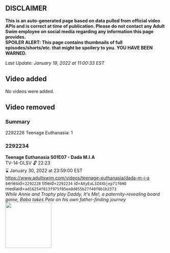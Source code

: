 ## DISCLAIMER
**This is an auto-generated page based on data pulled from official video APIs and is correct at time of publication. Please do not contact any Adult Swim employee on social media regarding any information this page provides.**  
**SPOILER ALERT: This page contains thumbnails of full episodes/shorts/etc. that might be spoilery to you. YOU HAVE BEEN WARNED.**  

_Last Update: January 19, 2022 at 11:00:33 EST_
## Video added
No videos were added.  
## Video removed
### Summary
2292228 Teenage Euthanasia: 1  
### 2292234
**Teenage Euthanasia S01E07 - Dada M.I.A**  
TV-14-DLSV 🔓 22:23  
⌛ January 30, 2022 at 23:59:00 EST  
https://www.adultswim.com/videos/teenage-euthanasia/dada-m-i-a  
seriesid=`2292228` titleid=`2292234` id=`AXyEaL3Z4Xbjep71f6HO` mediaid=`ad16254f813f975f05ee0d055b27f40f0b1b2373`  
_While Annie and Trophy play Daddy, It's Me!, a paternity-revealing board game, Baba takes Pete on his own father-finding journey_  
<a href="https://media.cdn.adultswim.com/uploads/20211015/thumbnails/2_2110151043400-TeenageEuthanasia_106_DadaMIA.png"><img src="https://media.cdn.adultswim.com/uploads/20211015/thumbnails/2_2110151043400-TeenageEuthanasia_106_DadaMIA.png" height="144px" /></a>
